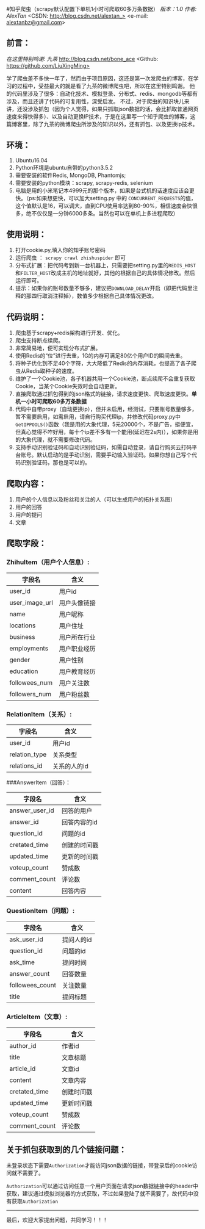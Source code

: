 #知乎爬虫（scrapy默认配置下单机1小时可爬取60多万条数据）
*版本：1.0*
*作者: AlexTan*
<CSDN:   http://blog.csdn.net/alextan_>
<e-mail: alextanbz@gmail.com>



## 前言：

*在这里特别鸣谢: 九茶*  <http://blog.csdn.net/bone_ace>   <Github: https://github.com/LiuXingMing> 

学了爬虫差不多快一年了，然而由于项目原因，这还是第一次发爬虫的博客，在学习的过程中，受益最大的就是看了九茶的微博爬虫吧，所以在这里特别鸣谢。 他的代码里涉及了很多：自动化技术、模拟登录、分布式、redis、mongodb等都有涉及，而且还讲了代码的可复用性，深受启发。 不过，对于爬虫的知识块儿来讲，还没涉及抓包（因为个人觉得，如果只抓取json数据的话，会比抓取普通网页速度来得快得多）、以及自动更换IP技术，于是在这里写一个知乎爬虫的博客，这篇博客里，除了九茶的微博爬虫所涉及的知识以外，还有抓包、以及更换ip技术。



## 环境：

1. Ubuntu16.04
2. Python环境是ubuntu自带的python3.5.2
3. 需要安装的软件Redis, MongoDB, Phantomjs;
4. 需要安装的python模块：scrapy, scrapy-redis, selenium
5. 电脑是用的小米笔记本4999元的那个版本，如果是台式机的话速度应该会更快。（ps:如果想更快，可以加大setting.py 中的 `CONCURRENT_REQUESTS`的值，这个值默认是16，可以调大，直到CPU使用率达到80-90%，相信速度会快很多，绝不仅仅是一分钟6000多条。当然也可以在单机上多进程爬取）



## 使用说明：

1. 打开cookie.py,填入你的知乎账号密码
2. 运行爬虫 ： `scrapy crawl zhishuspider` 即可
3. 分布式扩展：把代码考到新一台机器上，只需要把setting.py里的`REDIS_HOST`和`FILTER_HOST`改成主机的地址就好，其他的根据自己的具体情况修改。然后运行即可。
4. 提示：如果你的账号数量不够多，建议把`DOWNLOAD_DELAY`开启（即把代码里注释的那四行取消注释掉），数值多少根据自己具体情况更改。



## 代码说明：

1. 爬虫基于scrapy+redis架构进行开发、优化。
2. 爬虫支持断点续爬。
3. 非常简易地，便可实现分布式扩展。
4. 使用Redis的“位”进行去重，1G的内存可满足80亿个用户ID的瞬间去重。
5. 将种子优化到不足40个字符，大大降低了Redis的内存消耗，也提高了各子爬虫从Redis取种子的速度。
6. 维护了一个Cookie池，各子机器共用一个Cookie池，断点续爬不会重复获取Cookie，当某个Cookie失效时会自动更新。
7. 直接爬取通过抓包得到的json格式的链接，请求速度更快、爬取速度更快。**单机一小时可爬取60多万条数据**
8. 代码中自带proxy（自动更换ip），但并未启用，经测试，只要账号数量够多，暂不需要启用，如需启用，请自行购买代理ip，并修改代码proxy.py中`GetIPPOOLS()`函数（我是用的大象代理，5元20000个，不是广告，挺便宜，但真心觉得不咋好用，每十个ip差不多有一个能用(延迟在2s内)），如果你是用的大象代理，就不需要修改代码。
9. 支持手动识别验证码和自动识别验证码，如需自动登录，请自行购买云打码平台账号。默认启动的是手动识别，需要手动输入验证码。如果你想自己写个代码识别验证码，那也是可以的。



## 爬取内容：

1. 用户的个人信息以及粉丝和关注的人（可以生成用户的拓扑关系图）
2. 用户的回答
3. 用户的提问
4. 文章



## 爬取字段：

### ZhihuItem（用户个人信息）:

| 字段名            | 含义     |
| -------------- | ------ |
| user_id        | 用户id   |
| user_image_url | 用户头像链接 |
| name           | 用户昵称   |
| locations      | 用户住址   |
| business       | 用户所在行业 |
| employments    | 用户职业经历 |
| gender         | 用户性别   |
| education      | 用户教育经历 |
| followees_num  | 用户关注数  |
| followers_num  | 用户粉丝数  |



### RelationItem（关系）:

| 字段名           | 含义      |
| ------------- | ------- |
| user_id       | 用户id    |
| relation_type | 关系类型    |
| relations_id  | 关系的人的id |



###AnswerItem（回答）：

| 字段名            | 含义      |
| -------------- | ------- |
| answer_user_id | 回答的用户   |
| answer_id      | 回答内容的id |
| question_id    | 问题的id   |
| cretated_time  | 创建的时间戳  |
| updated_time   | 更新的时间戳  |
| voteup_count   | 赞成数     |
| comment_count  | 评论数     |
| content        | 回答内容    |



### QuestionItem（问题）:

| 字段名             | 含义     |
| --------------- | ------ |
| ask_user_id     | 提问人的id |
| question_id     | 问题的id  |
| ask_time        | 提问时间   |
| answer_count    | 回答数量   |
| followees_count | 关注数量   |
| title           | 提问标题   |



### ArticleItem（文章）:

| 字段名           | 含义    |
| ------------- | ----- |
| author_id     | 作者id  |
| title         | 文章标题  |
| article_id    | 文章id  |
| content       | 文章内容  |
| cretated_time | 创建时间戳 |
| updated_time  | 更新时间戳 |
| voteup_count  | 赞成数   |
| comment_count | 评论数   |





## 关于抓包获取到的几个链接问题：

未登录状态下需要`Authorization`才能访问json数据的链接，带登录后的cookie访问就不需要了。

`Authorization`可以通过访问任意一个用户页面在请求json数据链接中的header中获取，建议通过模拟浏览器的方式获取，不过如果登陆了就不需要了，故代码中没有获取`Authorization`



***

最后，欢迎大家提出问题，共同学习！！！



